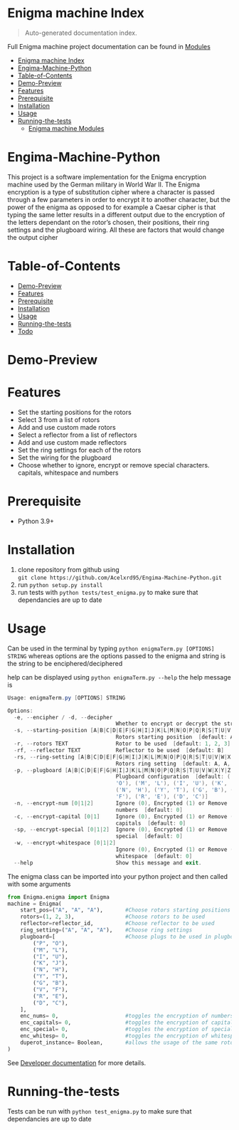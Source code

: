 # Enigma machine Index

> Auto-generated documentation index.

<!-- @format -->

Full Enigma machine project documentation can be found in [Modules](MODULES.md#enigma-machine-modules)

- [Enigma machine Index](#enigma-machine-index)
- [Engima-Machine-Python](#engima-machine-python)
- [Table-of-Contents](#table-of-contents)
- [Demo-Preview](#demo-preview)
- [Features](#features)
- [Prerequisite](#prerequisite)
- [Installation](#installation)
- [Usage](#usage)
- [Running-the-tests](#running-the-tests)
  - [Enigma machine Modules](MODULES.md#enigma-machine-modules)

# Engima-Machine-Python

This project is a software implementation for the Enigma encryption machine used by the German military in World War II. The Enigma encryption is a type of substitution cipher where a character is passed through a few parameters in order to encrypt it to another character, but the power of the enigma as opposed to for example a Caesar cipher is that typing the same letter results in a different output due to the encryption of the letters dependant on the rotor’s chosen, their positions, their ring settings and the plugboard wiring. All these are factors that would change the output cipher

# Table-of-Contents

-   [Demo-Preview](#Demo-Preview)
-   [Features](#Features)
-   [Prerequisite](#Prerequisite)
-   [Installation](#Installation)
-   [Usage](#Usage)
-   [Running-the-tests](#Running-the-tests)
-   [Todo](#Todo)

# Demo-Preview

# Features

-   Set the starting positions for the rotors
-   Select 3 from a list of rotors
-   Add and use custom made rotors
-   Select a reflector from a list of reflectors
-   Add and use custom made reflectors
-   Set the ring settings for each of the rotors
-   Set the wiring for the plugboard
-   Choose whether to ignore, encrypt or remove special characters. capitals, whitespace and numbers

# Prerequisite

-   Python 3.9+

# Installation

1. clone repository from github using \
   `git clone https://github.com/Acelxrd95/Engima-Machine-Python.git`
2. run `python setup.py install`
3. run tests with `python tests/test_enigma.py` to make sure that dependancies are up to date

# Usage

Can be used in the terminal by typing `python enigmaTerm.py [OPTIONS] STRING`
whereas options are the options passed to the enigma and string is the string to be enciphered/deciphered

help can be displayed using `python enigmaTerm.py --help`
the help message is

```powershell
Usage: enigmaTerm.py [OPTIONS] STRING

Options:
  -e, --encipher / -d, --decipher
                                  Whether to encrypt or decrypt the string
  -s, --starting-position [A|B|C|D|E|F|G|H|I|J|K|L|M|N|O|P|Q|R|S|T|U|V|W|X|Y|Z]...
                                  Rotors starting position  [default: A, A, A]
  -r, --rotors TEXT               Rotor to be used  [default: 1, 2, 3]
  -rf, --reflector TEXT           Reflector to be used  [default: B]
  -rs, --ring-setting [A|B|C|D|E|F|G|H|I|J|K|L|M|N|O|P|Q|R|S|T|U|V|W|X|Y|Z]...
                                  Rotors ring setting  [default: A, A, A]
  -p, --plugboard [A|B|C|D|E|F|G|H|I|J|K|L|M|N|O|P|Q|R|S|T|U|V|W|X|Y|Z]...
                                  Plugboard configuration  [default: ('P',
                                  'O'), ('M', 'L'), ('I', 'U'), ('K', 'J'),
                                  ('N', 'H'), ('Y', 'T'), ('G', 'B'), ('V',
                                  'F'), ('R', 'E'), ('D', 'C')]
  -n, --encrypt-num [0|1|2]       Ignore (0), Encrypted (1) or Remove (2)
                                  numbers  [default: 0]
  -c, --encrypt-capital [0|1]     Ignore (0), Encrypted (1) or Remove (2)
                                  capitals  [default: 0]
  -sp, --encrypt-special [0|1|2]  Ignore (0), Encrypted (1) or Remove (2)
                                  special  [default: 0]
  -w, --encrypt-whitespace [0|1|2]
                                  Ignore (0), Encrypted (1) or Remove (2)
                                  whitespace  [default: 0]
  --help                          Show this message and exit.
```

The enigma class can be imported into your python project and then called with some arguments

```python
from Enigma.enigma import Enigma
machine = Enigma(
    start_pos=("A", "A", "A"),       #Choose rotors starting positions
    rotors=(1, 2, 3),                #Choose rotors to be used
    reflector=reflector_id,          #Choose reflector to be used
    ring_setting=("A", "A", "A"),    #Choose ring settings
    plugboard=[                      #Choose plugs to be used in plugboard
        ("P", "O"),
        ("M", "L"),
        ("I", "U"),
        ("K", "J"),
        ("N", "H"),
        ("Y", "T"),
        ("G", "B"),
        ("V", "F"),
        ("R", "E"),
        ("D", "C"),
    ],
    enc_nums= 0,                     #toggles the encryption of numbers
    enc_capitals= 0,                 #toggles the encryption of capitals
    enc_special= 0,                  #toggles the encryption of special characters
    enc_whitesp= 0,                  #toggles the encryption of whitespace
    duperot_instance= Boolean,       #allows the usage of the same rotor in different positions
)
```

See [Developer documentation](https://acelxrd95.github.io/Engima-Machine-Python/) for more details.

# Running-the-tests

Tests can be run with `python test_enigma.py` to make sure that dependancies are up to date
